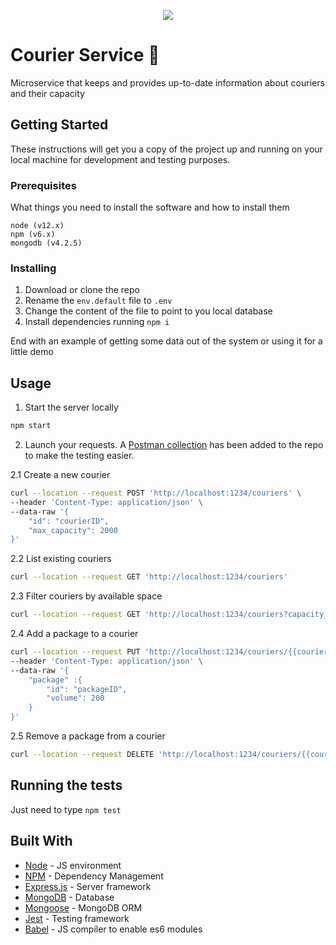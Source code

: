 <p align="center">
  <a href="https://codecov.io/gh/catalanska/courier-service">
    <img src="https://codecov.io/gh/catalanska/courier-service/branch/master/graph/badge.svg" />
  </a>
</p>

# Courier Service 🚚

Microservice that keeps and provides up-to-date information about couriers and their capacity

## Getting Started

These instructions will get you a copy of the project up and running on your local machine for development and testing purposes.

### Prerequisites

What things you need to install the software and how to install them

```
node (v12.x)
npm (v6.x)
mongodb (v4.2.5)
```

### Installing

1. Download or clone the repo
2. Rename the `env.default` file to `.env`
3. Change the content of the file to point to you local database
4. Install dependencies running `npm i`

End with an example of getting some data out of the system or using it for a little demo

## Usage

1. Start the server locally

```sh
npm start
```

2. Launch your requests. A [Postman collection](https://github.com/catalanska/courier-service/tree/master/postman_collection.json) has been added to the repo to make the testing easier.

2.1 Create a new courier

```bash
curl --location --request POST 'http://localhost:1234/couriers' \
--header 'Content-Type: application/json' \
--data-raw '{
	"id": "courierID",
	"max_capacity": 2000
}'
```

2.2 List existing couriers

```bash
curl --location --request GET 'http://localhost:1234/couriers'
```

2.3 Filter couriers by available space

```bash
curl --location --request GET 'http://localhost:1234/couriers?capacity_required=100'
```

2.4 Add a package to a courier

```bash
curl --location --request PUT 'http://localhost:1234/couriers/{{courierId}}/packages' \
--header 'Content-Type: application/json' \
--data-raw '{
	"package" :{
		"id": "packageID",
		"volume": 200
	}
}'
```

2.5 Remove a package from a courier

```bash
curl --location --request DELETE 'http://localhost:1234/couriers/{{courierID}}/packages/{{packageID}}'
```

## Running the tests

Just need to type `npm test`

## Built With

- [Node](https://nodejs.org/es/) - JS environment
- [NPM](https://www.npmjs.com/) - Dependency Management
- [Express.js](https://expressjs.com/) - Server framework
- [MongoDB](https://www.mongodb.com/) - Database
- [Mongoose](https://mongoosejs.com/) - MongoDB ORM
- [Jest](https://jestjs.io/en/) - Testing framework
- [Babel](https://babeljs.io/) - JS compiler to enable es6 modules
